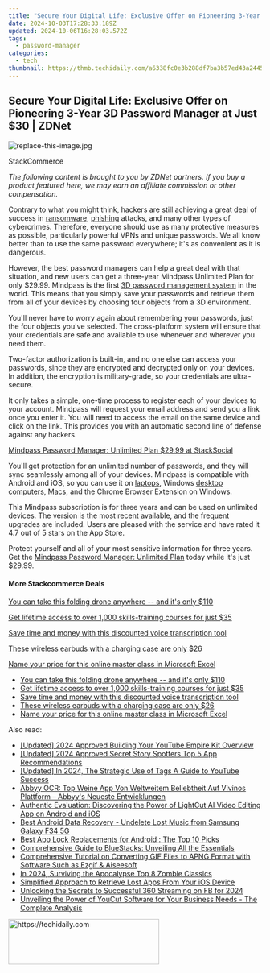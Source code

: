 ```yaml
---
title: "Secure Your Digital Life: Exclusive Offer on Pioneering 3-Year 3D Password Manager at Just $30 | ZDNet"
date: 2024-10-03T17:28:33.189Z
updated: 2024-10-06T16:28:03.572Z
tags:
  - password-manager
categories:
  - tech
thumbnail: https://thmb.techidaily.com/a6338fc0e3b288df7ba3b57ed43a2445bbfc6da67eb325f40bd9aa4e2098999e.jpg
---
```


## Secure Your Digital Life: Exclusive Offer on Pioneering 3-Year 3D Password Manager at Just $30 | ZDNet

![replace-this-image.jpg](https://www.zdnet.com/a/img/resize/bd4b805bfbef54167b92a8e2706ddb219c37c69f/2022/06/03/c38f1fff-1810-491b-81ab-cae362554f2d/zd-mindpass.jpg?auto=webp&width=1280)

StackCommerce

_The following content is brought to you by ZDNet partners. If you buy a product featured here, we may earn an affiliate commission or other compensation._

Contrary to what you might think, hackers are still achieving a great deal of success in [ransomware](https://www.zdnet.com/article/data-on-ransomware-attacks-is-fragmented-and-incomplete-warns-senate-report/), [phishing](https://www.zdnet.com/article/this-phishing-attack-delivers-three-forms-of-malware-and-they-all-want-to-steal-your-data/) attacks, and many other types of cybercrimes. Therefore, everyone should use as many protective measures as possible, particularly powerful VPNs and unique passwords. We all know better than to use the same password everywhere; it's as convenient as it is dangerous.

However, the best password managers can help a great deal with that situation, and new users can get a three-year Mindpass Unlimited Plan for only $29.99\. Mindpass is the first [3D password management system](https://stacksocial.com/sales/mindpass-unlimited-plan-3-year-subscription?sid=zd-%5F%5FCOM%5FCLICK%5FID%5F%5F-dtp&aid=a-ceempx7z) in the world. This means that you simply save your passwords and retrieve them from all of your devices by choosing four objects from a 3D environment.

You'll never have to worry again about remembering your passwords, just the four objects you've selected. The cross-platform system will ensure that your credentials are safe and available to use whenever and wherever you need them.

Two-factor authorization is built-in, and no one else can access your passwords, since they are encrypted and decrypted only on your devices. In addition, the encryption is military-grade, so your credentials are ultra-secure.

It only takes a simple, one-time process to register each of your devices to your account. Mindpass will request your email address and send you a link once you enter it. You will need to access the email on the same device and click on the link. This provides you with an automatic second line of defense against any hackers.

[Mindpass Password Manager: Unlimited Plan $29.99 at StackSocial](https://stacksocial.com/sales/mindpass-unlimited-plan-3-year-subscription?sid=zd-%5F%5FCOM%5FCLICK%5FID%5F%5F-dtp&aid=a-ceempx7z)

You'll get protection for an unlimited number of passwords, and they will sync seamlessly among all of your devices. Mindpass is compatible with Android and iOS, so you can use it on [laptops](https://www.zdnet.com/article/get-a-refurbished-hp-x360-33-g1-ee-11-6-probook-before-may-31-for-just-239/), Windows [desktop computers](https://www.zdnet.com/article/get-a-refurbished-gaming-tower-with-huge-storage-an-overclocked-graphics-card-and-more/), [Macs](https://www.zdnet.com/article/get-a-refurbished-macbook-air-for-just-308/), and the Chrome Browser Extension on Windows.

This Mindpass subscription is for three years and can be used on unlimited devices. The version is the most recent available, and the frequent upgrades are included. Users are pleased with the service and have rated it 4.7 out of 5 stars on the App Store.

Protect yourself and all of your most sensitive information for three years. Get the [Mindpass Password Manager: Unlimited Plan](https://stacksocial.com/sales/mindpass-unlimited-plan-3-year-subscription?sid=zd-%5F%5FCOM%5FCLICK%5FID%5F%5F-dtp&aid=a-ceempx7z) today while it's just $29.99.

#### More Stackcommerce Deals

[You can take this folding drone anywhere -- and it's only $110](https://www.zdnet.com/article/get-a-folding-drone-you-can-take-with-you-anywhere-for-110/ "You can take this folding drone anywhere  -- and it's only $110")

[Get lifetime access to over 1,000 skills-training courses for just $35](https://www.zdnet.com/article/learn-it-coding-and-design-skills-for-just-20-with-this-course-pack/ "Get lifetime access to over 1,000 skills-training courses for just $35")

[Save time and money with this discounted voice transcription tool](https://www.zdnet.com/article/save-money-and-time-with-this-discounted-voice-transcription-tool/ "Save time and money with this discounted voice transcription tool")

[These wireless earbuds with a charging case are only $26](https://www.zdnet.com/article/get-these-wireless-earbuds-with-a-charging-case-for-just-26/ "These wireless earbuds with a charging case are only $26")

[Name your price for this online master class in Microsoft Excel](https://www.zdnet.com/article/name-your-price-for-this-online-master-class-in-microsoft-excel/ "Name your price for this online master class in Microsoft Excel")

* [You can take this folding drone anywhere -- and it's only $110](https://www.zdnet.com/article/get-a-folding-drone-you-can-take-with-you-anywhere-for-110/ "You can take this folding drone anywhere  -- and it's only $110")
* [Get lifetime access to over 1,000 skills-training courses for just $35](https://www.zdnet.com/article/learn-it-coding-and-design-skills-for-just-20-with-this-course-pack/ "Get lifetime access to over 1,000 skills-training courses for just $35")
* [Save time and money with this discounted voice transcription tool](https://www.zdnet.com/article/save-money-and-time-with-this-discounted-voice-transcription-tool/ "Save time and money with this discounted voice transcription tool")
* [These wireless earbuds with a charging case are only $26](https://www.zdnet.com/article/get-these-wireless-earbuds-with-a-charging-case-for-just-26/ "These wireless earbuds with a charging case are only $26")
* [Name your price for this online master class in Microsoft Excel](https://www.zdnet.com/article/name-your-price-for-this-online-master-class-in-microsoft-excel/ "Name your price for this online master class in Microsoft Excel")

<ins class="adsbygoogle"
     style="display:block"
     data-ad-format="autorelaxed"
     data-ad-client="ca-pub-7571918770474297"
     data-ad-slot="1223367746"></ins>

<ins class="adsbygoogle"
     style="display:block"
     data-ad-client="ca-pub-7571918770474297"
     data-ad-slot="8358498916"
     data-ad-format="auto"
     data-full-width-responsive="true"></ins>

<span class="atpl-alsoreadstyle">Also read:</span>
<div><ul>
<li><a href="https://youtube-sure.techidaily.com/ed-2024-approved-building-your-youtube-empire-kit-overview/"><u>[Updated] 2024 Approved Building Your YouTube Empire Kit Overview</u></a></li>
<li><a href="https://instagram-clips.techidaily.com/updated-2024-approved-secret-story-spotters-top-5-app-recommendations/"><u>[Updated] 2024 Approved Secret Story Spotters Top 5 App Recommendations</u></a></li>
<li><a href="https://youtube-docs.techidaily.com/ed-in-2024-the-strategic-use-of-tags-a-guide-to-youtube-success/"><u>[Updated] In 2024, The Strategic Use of Tags A Guide to YouTube Success</u></a></li>
<li><a href="https://discover-blog.techidaily.com/abbyy-ocr-top-weine-app-von-weltweitem-beliebtheit-auf-vivinos-plattform-abbyys-neueste-entwicklungen/"><u>Abbyy OCR: Top Weine App Von Weltweitem Beliebtheit Auf Vivinos Plattform – Abbyy's Neueste Entwicklungen</u></a></li>
<li><a href="https://app-tips.techidaily.com/authentic-evaluation-discovering-the-power-of-lightcut-ai-video-editing-app-on-android-and-ios/"><u>Authentic Evaluation: Discovering the Power of LightCut AI Video Editing App on Android and iOS</u></a></li>
<li><a href="https://phone-solutions.techidaily.com/best-android-data-recovery-undelete-lost-music-from-samsung-galaxy-f34-5g-by-fonelab-android-recover-music/"><u>Best Android Data Recovery - Undelete Lost Music from Samsung Galaxy F34 5G</u></a></li>
<li><a href="https://app-tips.techidaily.com/best-app-lock-replacements-for-android-the-top-10-picks/"><u>Best App Lock Replacements for Android : The Top 10 Picks</u></a></li>
<li><a href="https://app-tips.techidaily.com/comprehensive-guide-to-bluestacks-unveiling-all-the-essentials/"><u>Comprehensive Guide to BlueStacks: Unveiling All the Essentials</u></a></li>
<li><a href="https://app-tips.techidaily.com/comprehensive-tutorial-on-converting-gif-files-to-apng-format-with-software-such-as-ezgif-and-aiseesoft/"><u>Comprehensive Tutorial on Converting GIF Files to APNG Format with Software Such as Ezgif & Aiseesoft</u></a></li>
<li><a href="https://desktop-recording.techidaily.com/in-2024-surviving-the-apocalypse-top-8-zombie-classics/"><u>In 2024, Surviving the Apocalypse Top 8 Zombie Classics</u></a></li>
<li><a href="https://app-tips.techidaily.com/simplified-approach-to-retrieve-lost-apps-from-your-ios-device/"><u>Simplified Approach to Retrieve Lost Apps From Your iOS Device</u></a></li>
<li><a href="https://facebook-video-content.techidaily.com/unlocking-the-secrets-to-successful-360-streaming-on-fb-for-2024/"><u>Unlocking the Secrets to Successful 360 Streaming on FB for 2024</u></a></li>
<li><a href="https://app-tips.techidaily.com/unveiling-the-power-of-youcut-software-for-your-business-needs-the-complete-analysis/"><u>Unveiling the Power of YouCut Software for Your Business Needs - The Complete Analysis</u></a></li>
</ul></div>

<!-- affiliate ads begin -->
<a href="https://aligracehair.sjv.io/c/5597632/1948932/19272" target="_top" id="1948932">
  <img src="//a.impactradius-go.com/display-ad/19272-1948932" border="0" alt="https://techidaily.com" width="300" height="90"/>
</a>
<img height="0" width="0" src="https://aligracehair.sjv.io/i/5597632/1948932/19272" style="position:absolute;visibility:hidden;" border="0" />
<!-- affiliate ads end -->

